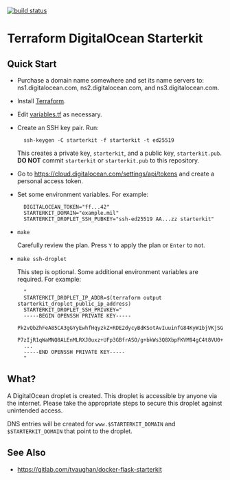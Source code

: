 [![build status](https://gitlab.com/tvaughan/terraform-digitalocean-starterkit/badges/master/build.svg)](https://gitlab.com/tvaughan/terraform-digitalocean-starterkit/commits/master)

Terraform DigitalOcean Starterkit
===

Quick Start
---

* Purchase a domain name somewhere and set its name servers to:
  ns1.digitalocean.com, ns2.digitalocean.com, and ns3.digitalocean.com.

* Install [Terraform](https://www.terraform.io/downloads.html).

* Edit [variables.tf](variables.tf) as necessary.

* Create an SSH key pair. Run:

        ssh-keygen -C starterkit -f starterkit -t ed25519

  This creates a private key, `starterkit`, and a public key,
  `starterkit.pub`. **DO NOT** commit `starterkit` or `starterkit.pub` to this
  repository.

* Go to https://cloud.digitalocean.com/settings/api/tokens and create a
  personal access token.

* Set some environment variables. For example:

        DIGITALOCEAN_TOKEN="ff...42"
        STARTERKIT_DOMAIN="example.mil"
        STARTERKIT_DROPLET_SSH_PUBKEY="ssh-ed25519 AA...zz starterkit"

* `make`

    Carefully review the plan. Press `Y` to apply the plan or `Enter` to not.

* `make ssh-droplet`

    This step is optional. Some additional environment variables are
    required. For example:

        "
        STARTERKIT_DROPLET_IP_ADDR=$(terraform output starterkit_droplet_public_ip_address)
        STARTERKIT_DROPLET_SSH_PRIVKEY="
        -----BEGIN OPENSSH PRIVATE KEY-----
        Pk2vQbZhFeA85CA3gGYyEwhfHqyzkZ+RDE2dycyBdKSotAvIuuinfG84KyW1bjVKjSGIjLOy/d9u
        P7zIjR1qWaMNQ8ALEnMLRXJ0uxz+UFp3GBfrASO/g+bkWs3Q8XbpFKVM94gC4t8VU0+uJf0vVbQv
        ...
        -----END OPENSSH PRIVATE KEY-----
        "

What?
---

A DigitalOcean droplet is created. This droplet is accessible by anyone via
the internet. Please take the appropriate steps to secure this droplet against
unintended access.

DNS entries will be created for `www.$STARTERKIT_DOMAIN` and
`$STARTERKIT_DOMAIN` that point to the droplet.

See Also
---

* https://gitlab.com/tvaughan/docker-flask-starterkit
